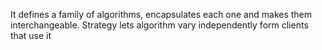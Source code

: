 It defines a family of algorithms, encapsulates each one and makes them interchangeable.
Strategy lets algorithm vary independently form clients that use it
